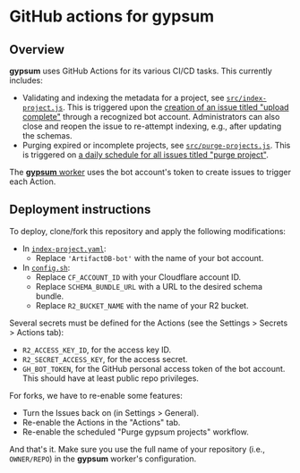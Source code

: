 # GitHub actions for gypsum

## Overview

**gypsum** uses GitHub Actions for its various CI/CD tasks.
This currently includes:

- Validating and indexing the metadata for a project, see [`src/index-project.js`](src/index-project.js).
  This is triggered upon the [creation of an issue titled "upload complete"](.github/workflows/index-project.yaml) through a recognized bot account.
  Administrators can also close and reopen the issue to re-attempt indexing, e.g., after updating the schemas.
- Purging expired or incomplete projects, see [`src/purge-projects.js`](src/purge-projects.js).
  This is triggered on [a daily schedule for all issues titled "purge project"](.github/workflows/purge-projects.yaml).

The [**gypsum** worker](https://github.com/ArtifactDB/gypsum-worker) uses the bot account's token to create issues to trigger each Action.

## Deployment instructions

To deploy, clone/fork this repository and apply the following modifications:

- In [`index-project.yaml`](.github/workflows/index-project.yaml):
  - Replace `'ArtifactDB-bot'` with the name of your bot account.
- In [`config.sh`](config.sh):
  - Replace `CF_ACCOUNT_ID` with your Cloudflare account ID.
  - Replace `SCHEMA_BUNDLE_URL` with a URL to the desired schema bundle.
  - Replace `R2_BUCKET_NAME` with the name of your R2 bucket.

Several secrets must be defined for the Actions (see the Settings > Secrets > Actions tab):

- `R2_ACCESS_KEY_ID`, for the access key ID.
- `R2_SECRET_ACCESS_KEY`, for the access secret.
- `GH_BOT_TOKEN`, for the GitHub personal access token of the bot account.
  This should have at least public repo privileges.

For forks, we have to re-enable some features:

- Turn the Issues back on (in Settings > General).
- Re-enable the Actions in the "Actions" tab.
- Re-enable the scheduled "Purge gypsum projects" workflow.

And that's it.
Make sure you use the full name of your repository (i.e., `OWNER/REPO`) in the **gypsum** worker's configuration. 
